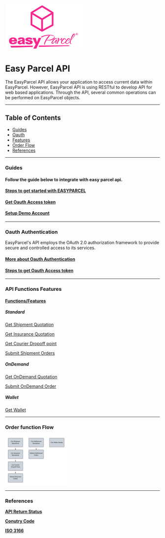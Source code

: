 
<img src="pictures/EasyParcel-TransparentSquare-md.png" alt="Logo" style="width:250px;">

# Easy Parcel API  

 
The EasyParcel API allows your application to access current data within EasyParcel. However, EasyParcel API is using RESTful to develop API for web based applications. Through the API, several common operations can be performed on EasyParcel objects.

---

## Table of Contents 
- [Guides](#Guides)
- [Oauth](#Oauth-Authentication)
- [Features](#API-Functions-Features)
- [Order Flow](#Order-function-Flow)
- [References](#References)

---

### Guides
#### Follow the guide below to integrate with easy parcel api.

#### [Steps to get started with EASYPARCEL](Guides/Get%20started%20with%20EASY%20PARCEL%20OPEN%20API.md)
#### [Get Oauth Access token](Guides/Get%20Oauth%20Access%20token%.md)
#### [Setup Demo Account](Guides/Setup%20demo%20account.md)
---
### Oauth Authentication

EasyParcel's API employs the OAuth 2.0 authorization framework to provide secure and controlled access to its services.

#### [More about Oauth Authentication](Oauth%20Authentication.md)
#### [Steps to get Oauth Access token](Guides/Steps%20to%20get%20Oauth%20Access%20token.md)
---

### API Functions Features

#### [Functions/Features](Features%20/README.md)

##### Standard

[Get Shipment Quotation](Features%20/Shipping/Get%20Courier%20Dropoff%20point.md)

[Get Insurance Quotation](Features%20/Shipping/Get%20Insurance%20Quotation.md)

[Get Courier Dropoff point](Features%20/Shipping/Get%20Shipment%20Quotation.md)

[Submit Shipment Orders](Features%20/Shipping/Submit%20Shipment%20Orders.md)

##### OnDemand

[Get OnDemand Quotation](Features%20/OnDemand/Get%20OnDemand%20Quotation.md)

[Submit OnDemand Order](Features%20/OnDemand/Submit%20OnDemand%20Order.md)

##### Wallet

[Get Wallet](Features%20/Get%20Wallet.md)

---

### Order function Flow
<img src="pictures/Flow%20Chart.png" alt="Flow Chart" style="width:40%; margin:0; padding:0;">

---

### References

**[API Return Status](References/API%20Return%20Status.md)**

**[Conutry Code](References/Country%20Code.md)**

**[ISO 3166](References/ISO%203166.md)**
